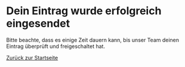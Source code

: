 # Dein Eintrag wurde erfolgreich eingesendet

Bitte beachte, dass es einige Zeit dauern kann, bis unser Team deinen Eintrag überprüft und freigeschaltet hat.

[Zurück zur Startseite](/)
